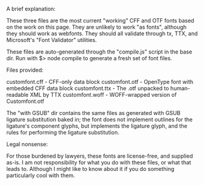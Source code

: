A brief explanation:

  These three files are the most current "working" CFF and OTF
  fonts based on the work on this page. They are unlikely to
  work "as fonts", although they should work as webfonts.
  They should all validate through tx, TTX, and Microsoft's
  "Font Validator" utilities.

  These files are auto-generated through the "compile.js"
  script in the base dir. Run with $> node compile to generate
  a fresh set of font files.

Files provided:

  customfont.cff  - CFF-only data block
  customfont.otf  - OpenType font with embedded CFF data block
  customfont.ttx  - The .otf unpacked to human-readable XML by TTX
  customfont.woff - WOFF-wrapped version of Customfont.otf

  The "with GSUB" dir contains the same files as generated with
  GSUB ligature substitution baked in; the font does not implement
  outlines for the ligature's component glyphs, but implements
  the ligature glyph, and the rules for performing the ligature
  substitution.

Legal nonsense:

  For those burdened by lawyers, these fonts are license-free,
  and supplied as-is. I am not responsibility for what you do
  with these files, or what that leads to. Although I might like
  to know about it if you do something particularly cool with them.
